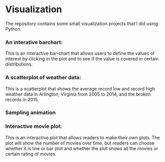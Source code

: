# Visualization

The repository contains some small visualization projects that I did using Python.

### An interative barchart: 
This is an interactive bar-chart that allows users to define the values of interest by clicking in the plot and to see if the value is covered in certain distributions.

### A scatterplot of weather data:
This is a scatterplot that shows the average record low and record high weather data in Arlington, Virginia from 2005 to 2014, and the broken records in 2015.

### Sampling animation

### Interactive movie plot:

This is an interactive plot that allows readers to make their own plots. The plot will show the number of movies over time, but readers can choose whether it is line or bar plot and whether the plot shows all the movies or certain rating of movies.

